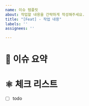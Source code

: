 ```yaml
---
name: 이슈 템플릿
about: 작업할 내용을 간략하게 작성해주세요.
title: "[Feat] - 작업 내용"
labels: ''
assignees: ''

---
```


<!-- 

Title: [prefix] - 이슈 내용

[Add]: 기능과 무관한 코드 추가 (라이브러리 추가, 유틸리티 함수 추가 등)
[Chore]: 그 이외의 잡일/ 버전 코드 수정, 패키지 구조 변경, 파일 이동, 파일이름 변경
[Comment]: 필요한 주석 추가 및 변경
[Del]: 쓸모없는 코드, 주석 삭제
[UI]: 뷰 구현 (UI 관련 코드 추가 및 수정)
[Design]: 디자인 작업
[Docs]: README나 WIKI 등의 문서 개정
[Feat]: 새로운 기능 구현
[Fix]: 버그, 오류 해결, 코드 수정
[Merge]: 머지
[Refactor]: 전면 수정이 있을 때 사용합니다
[Remove]: 파일 삭제
[Setting]: 프로젝트 세팅 및 전반적 기능
[Test]: 테스트 코드

-->

# 🧪 이슈 요약

<!-- 이슈에 대해 설명해주세요. -->

# ⚛️  체크 리스트

<!-- 해야 할 일을 적어주세요. -->

- [ ] todo

